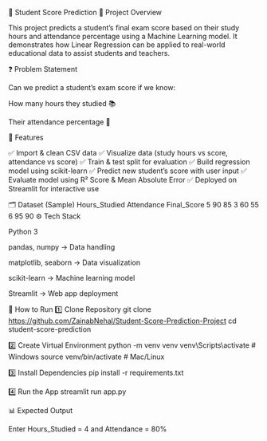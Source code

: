 📘 Student Score Prediction
📌 Project Overview

This project predicts a student’s final exam score based on their study hours and attendance percentage using a Machine Learning model.
It demonstrates how Linear Regression can be applied to real-world educational data to assist students and teachers.

❓ Problem Statement

Can we predict a student’s exam score if we know:

How many hours they studied 📚

Their attendance percentage 🎯

🔑 Features

✅ Import & clean CSV data
✅ Visualize data (study hours vs score, attendance vs score)
✅ Train & test split for evaluation
✅ Build regression model using scikit-learn
✅ Predict new student’s score with user input
✅ Evaluate model using R² Score & Mean Absolute Error
✅ Deployed on Streamlit for interactive use

🗂 Dataset (Sample)
Hours_Studied	Attendance	Final_Score
5	90	85
3	60	55
6	95	90
⚙ Tech Stack

Python 3

pandas, numpy → Data handling

matplotlib, seaborn → Data visualization

scikit-learn → Machine learning model

Streamlit → Web app deployment

🚀 How to Run
1️⃣ Clone Repository
git clone https://github.com/ZainabNehal/Student-Score-Prediction-Project
cd student-score-prediction

2️⃣ Create Virtual Environment
python -m venv venv
venv\Scripts\activate     # Windows
source venv/bin/activate  # Mac/Linux

3️⃣ Install Dependencies
pip install -r requirements.txt

4️⃣ Run the App
streamlit run app.py

📊 Expected Output

Enter Hours_Studied = 4 and Attendance = 80%
